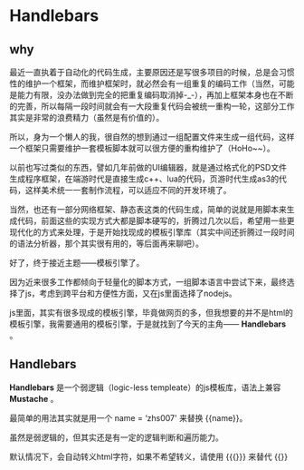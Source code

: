 # Handlebars

why
---
最近一直执着于自动化的代码生成，主要原因还是写很多项目的时候，总是会习惯性的维护一个框架，而维护框架时，就必然会有一组重复的编码工作（当然，可能是能力有限，没办法做到完全的把重复编码取消掉-_-），再加上框架本身也在不断的完善，所以每隔一段时间就会有一大段重复代码会被统一重构一轮，这部分工作其实是非常的浪费精力（虽然是有价值的）。

所以，身为一个懒人的我，很自然的想到通过一组配置文件来生成一组代码，这样一个框架只需要维护一套模板脚本就可以很方便的重构维护了（HoHo~~）。

以前也写过类似的东西，譬如几年前做的UI编辑器，就是通过格式化的PSD文件生成程序框架，在端游时代是直接生成c++、lua的代码，页游时代生成as3的代码，这样美术统一一套制作流程，可以适应不同的开发环境了。

当然，也还有一部分网络框架、静态表这类的代码生成，简单的说就是用脚本来生成代码，前面这些的实现方式大都是脚本硬写的，折腾过几次以后，希望用一些更现代化的方式来处理，于是开始找现成的模板引擎库（其实中间还折腾过一段时间的语法分析器，那个其实很有用的，等后面再来聊吧）。

好了，终于接近主题——模板引擎了。

因为近来很多工作都倾向于轻量化的脚本方式，一组脚本语言中尝试下来，最终选择了js，考虑到跨平台和方便性方面，又在js里面选择了nodejs。

js里面，其实有很多现成的模板引擎，毕竟做网页的多，但我想要的并不是html的模板引擎，我需要通用的模板引擎，于是就找到了今天的主角—— **Handlebars** 。

Handlebars
---
**Handlebars** 是一个弱逻辑（logic-less templeate）的js模板库，语法上兼容 **Mustache** 。


最简单的用法其实就是用一个 name = ‘zhs007' 来替换 {{name}}。

虽然是弱逻辑的，但其实还是有一定的逻辑判断和遍历能力。

默认情况下，会自动转义html字符，如果不希望转义，请使用 {{{}}} 来替代 {{}}